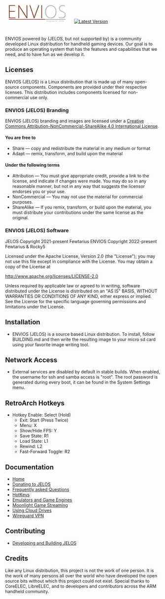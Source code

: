 &nbsp;&nbsp;<img src="https://raw.githubusercontent.com/Rocky5/ENVIOS/main/distributions/JELOS/logos/jelos-logo.png" width=192>&nbsp;&nbsp;&nbsp;&nbsp;&nbsp;&nbsp;[![Latest Version](https://img.shields.io/github/release/Rocky5/distribution.svg?color=5998FF&label=latest%20version&style=flat-square)](https://github.com/Rocky5/ENVIOS/releases/latest)
#
ENVIOS powered by (JELOS, but not supported by) is a community developed Linux distribution for handheld gaming devices.  Our goal is to produce an operating system that has the features and capabilities that we need, and to have fun as we develop it.

## Licenses
ENVIOS (JELOS) is a Linux distribution that is made up of many open-source components.  Components are provided under their respective licenses.  This distribution includes components licensed for non-commercial use only.

### ENVIOS (JELOS) Branding
ENVIOS (JELOS) branding and images are licensed under a [Creative Commons Attribution-NonCommercial-ShareAlike 4.0 International License](https://creativecommons.org/licenses/by-nc-sa/4.0/).

#### You are free to
* Share — copy and redistribute the material in any medium or format
* Adapt — remix, transform, and build upon the material

#### Under the following terms
* Attribution — You must give appropriate credit, provide a link to the license, and indicate if changes were made. You may do so in any reasonable manner, but not in any way that suggests the licensor endorses you or your use.
* NonCommercial — You may not use the material for commercial purposes.
* ShareAlike — If you remix, transform, or build upon the material, you must distribute your contributions under the same license as the original.

### ENVIOS (JELOS) Software
JELOS Copyright 2021-present Fewtarius
ENVIOS Copyright 2022-present Fewtarius & Rocky5

Licensed under the Apache License, Version 2.0 (the "License");
you may not use this file except in compliance with the License.
You may obtain a copy of the License at

http://www.apache.org/licenses/LICENSE-2.0

Unless required by applicable law or agreed to in writing, software
distributed under the License is distributed on an "AS IS" BASIS,
WITHOUT WARRANTIES OR CONDITIONS OF ANY KIND, either express or implied.
See the License for the specific language governing permissions and
limitations under the License.

## Installation
* ENVIOS (JELOS) is a source based Linux distribution.  To install, follow BUILDING.md and then write the resulting image to your micro sd card using your favorite image writing tool.

## Network Access
* External services are disabled by default in stable builds.  When enabled, the username for ssh and samba access is "root".  The root password is generated during every boot, it can be found in the System Settings menu.

## RetroArch Hotkeys
* Hotkey Enable: Select (Hold)
  * Exit: Start (Press Twice)
  * Menu: X
  * Show/Hide FPS: Y
  * Save State: R1
  * Load State: L1
  * Rewind: L2
  * Fast-Forward Toggle: R2

## Documentation
* [Home](https://github.com/JustEnoughLinuxOS/distribution/wiki)
* [Donating to JELOS](https://github.com/JustEnoughLinuxOS/distribution/wiki/Donating-to-JELOS)
* [Frequently asked Questions](https://github.com/JustEnoughLinuxOS/distribution/wiki/Frequently-Asked-Questions)
* [HotKeys](https://github.com/JustEnoughLinuxOS/distribution/wiki/Hotkeys)
* [Emulators and Game Engines](https://github.com/JustEnoughLinuxOS/distribution/wiki/JELOS-emulators-and-game-engines)
* [Moonlight Game Streaming](https://github.com/JustEnoughLinuxOS/distribution/wiki/Moonlight-Game-Streaming)
* [Using Cloud Drives](https://github.com/JustEnoughLinuxOS/distribution/wiki/Using-Cloud-Drives)
* [Wireguard VPN](https://github.com/JustEnoughLinuxOS/distribution/wiki/WireGuard-VPN)

## Contributing
* [Developing and Building JELOS](https://github.com/Rocky5/ENVIOS/blob/main/BUILDING.md)

## Credits
Like any Linux distribution, this project is not the work of one person.  It is the work of many persons all over the world who have developed the open source bits without which this project could not exist.  Special thanks to CoreELEC, LibreELEC, and to developers and contributors across the ARM handheld community.

